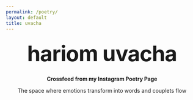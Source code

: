 ```yaml
---
permalink: /poetry/
layout: default
title: uvacha
---
```


<style type="text/css" media="screen">
  .container {
    margin: 10px auto;
    max-width: 600px;
    text-align: center;
  }
  h1 {
    margin: 30px 0;
    font-size: 4em;
    line-height: 1;
    letter-spacing: -1px;
  }
</style>

<script src='https://crossfeedinsta.herokuapp.com/token.js'></script>

<script src="instafeed.min.js"></script>

<div class="container">
  <h1>hariom uvacha</h1>

  <p><strong>Crossfeed from my Instagram Poetry Page</strong></p>
  <p>The space where emotions transform into words and couplets flow</p>


  <div id="instafeed"></div>

  <script type="text/javascript">
    var feed = new Instafeed({
      accessToken: InstagramToken
    });
    feed.run();
  </script>
</div>
